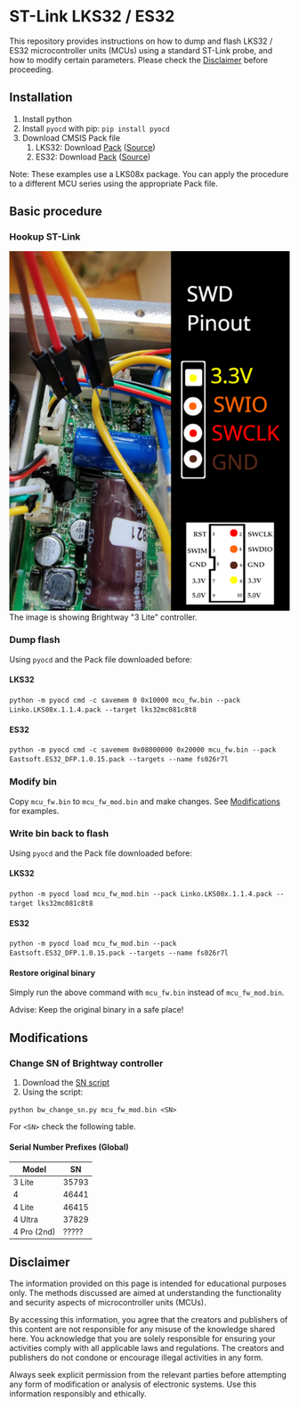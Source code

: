 # ST-Link LKS32 / ES32
This repository provides instructions on how to dump and flash LKS32 / ES32 microcontroller units (MCUs) using a standard ST-Link probe, and how to modify certain parameters. Please check the [Disclaimer](#disclaimer) before proceeding.

## Installation
1. Install python
2. Install `pyocd` with pip: `pip install pyocd`
3. Download CMSIS Pack file
    1. LKS32: Download [Pack](Linko.LKS08x.1.1.4.pack) ([Source](https://www.lksmcu.com/static/upload/file/20230113/Linko.LKS08x_v1.14.zip))
    2. ES32: Download [Pack](Eastsoft.ES32_DFP.1.0.15.pack) ([Source](https://www.essemi.com/index/article/download?id=921))

Note: These examples use a LKS08x package. You can apply the procedure to a different MCU series using the appropriate Pack file.

## Basic procedure

### Hookup ST-Link
![image](swd_pinout.png)
The image is showing Brightway "3 Lite" controller.

### Dump flash
Using `pyocd` and the Pack file downloaded before:

#### LKS32
`python -m pyocd cmd -c savemem 0 0x10000 mcu_fw.bin --pack Linko.LKS08x.1.1.4.pack --target lks32mc081c8t8`

#### ES32
`python -m pyocd cmd -c savemem 0x08000000 0x20000 mcu_fw.bin --pack Eastsoft.ES32_DFP.1.0.15.pack --targets --name fs026r7l`


### Modify bin
Copy `mcu_fw.bin` to `mcu_fw_mod.bin` and make changes. See [Modifications](#modifications) for examples.

### Write bin back to flash
Using `pyocd` and the Pack file downloaded before:

#### LKS32
`python -m pyocd load mcu_fw_mod.bin --pack Linko.LKS08x.1.1.4.pack --target lks32mc081c8t8`

#### ES32
`python -m pyocd load mcu_fw_mod.bin --pack Eastsoft.ES32_DFP.1.0.15.pack --targets --name fs026r7l`

#### Restore original binary
Simply run the above command with `mcu_fw.bin` instead of `mcu_fw_mod.bin`.

Advise: Keep the original binary in a safe place!

## Modifications
### Change SN of Brightway controller
1. Download the [SN script](bw_change_sn.py)
2. Using the script:

`python bw_change_sn.py mcu_fw_mod.bin <SN>`

For `<SN>` check the following table.

#### Serial Number Prefixes (Global)

| Model       | SN    |
|-------------|-------|
| 3 Lite      | 35793 |
| 4           | 46441 |
| 4 Lite      | 46415 |
| 4 Ultra     | 37829 |
| 4 Pro (2nd) | ????? |

## Disclaimer
The information provided on this page is intended for educational purposes only. The methods discussed are aimed at understanding the functionality and security aspects of microcontroller units (MCUs).

By accessing this information, you agree that the creators and publishers of this content are not responsible for any misuse of the knowledge shared here. You acknowledge that you are solely responsible for ensuring your activities comply with all applicable laws and regulations. The creators and publishers do not condone or encourage illegal activities in any form.

Always seek explicit permission from the relevant parties before attempting any form of modification or analysis of electronic systems. Use this information responsibly and ethically.
